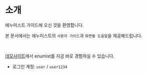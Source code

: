 # 소개

에누미스트 가이드에 오신 것을 환영합니다.

본 문서에서는 에누미스트의 `사용자 가이드`과 `화면별 도움말`을 제공해드립니다.

<br />

[데모사이트](http://demo.enumist.com)에서 enumist를 지금 바로 경험하실 수 있습니다.

- 로그인 계정: `user` / `user1234`
